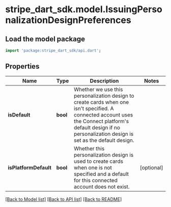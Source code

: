 # stripe_dart_sdk.model.IssuingPersonalizationDesignPreferences

## Load the model package
```dart
import 'package:stripe_dart_sdk/api.dart';
```

## Properties
Name | Type | Description | Notes
------------ | ------------- | ------------- | -------------
**isDefault** | **bool** | Whether we use this personalization design to create cards when one isn't specified. A connected account uses the Connect platform's default design if no personalization design is set as the default design. | 
**isPlatformDefault** | **bool** | Whether this personalization design is used to create cards when one is not specified and a default for this connected account does not exist. | [optional] 

[[Back to Model list]](../README.md#documentation-for-models) [[Back to API list]](../README.md#documentation-for-api-endpoints) [[Back to README]](../README.md)


